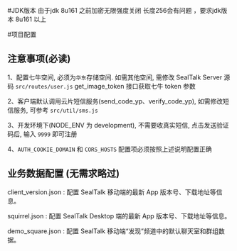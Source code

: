 #JDK版本
由于jdk 8u161 之前加密无限强度关闭 长度256会有问题 ，要求jdk版本 8u161 以上

#项目配置



## 注意事项(必读)

1、配置七牛空间, 必须为`华东`存储空间. 如需其他空间, 需修改 SealTalk Server 源码 `src/routes/user.js` get_image_token 接口获取七牛 token 参数

2、客户端默认调用云片短信服务(send_code_yp、verify_code_yp), 如需修改短信服务, 可参考 `src/util/sms.js`

3、开发环境下(NODE_ENV 为 development), 不需要收真实短信, 点击发送验证码后, 输入 `9999` 即可注册

4、`AUTH_COOKIE_DOMAIN` 和 `CORS_HOSTS` 配置项必须按照上述说明配置正确

## 业务数据配置 (无需求略过)

client_version.json : 配置 SealTalk 移动端的最新 App 版本号、下载地址等信息。

squirrel.json : 配置 SealTalk Desktop 端的最新 App 版本号、下载地址等信息。

demo_square.json : 配置 SealTalk 移动端“发现”频道中的默认聊天室和群组数据。
